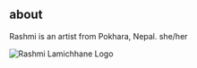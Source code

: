 <!-- Bio Page -->
## about

Rashmi is an artist from Pokhara, Nepal.
she/her

![Rashmi Lamichhane Logo](https://rashmil.files.wordpress.com/2021/12/about.jpg?resize=380%2C280) 

